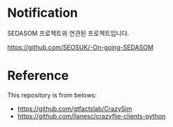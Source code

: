 # Notification

SEDASOM 프로젝트와 연관된 프로젝트입니다.

https://github.com/SEOSUK/-On-going-SEDASOM

# Reference

This repository is from belows:

- https://github.com/gtfactslab/CrazySim
- https://github.com/llanesc/crazyflie-clients-python
